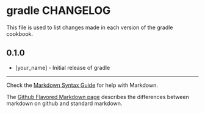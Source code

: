 gradle CHANGELOG
================

This file is used to list changes made in each version of the gradle cookbook.

0.1.0
-----
- [your_name] - Initial release of gradle

- - -
Check the [Markdown Syntax Guide](http://daringfireball.net/projects/markdown/syntax) for help with Markdown.

The [Github Flavored Markdown page](http://github.github.com/github-flavored-markdown/) describes the differences between markdown on github and standard markdown.
